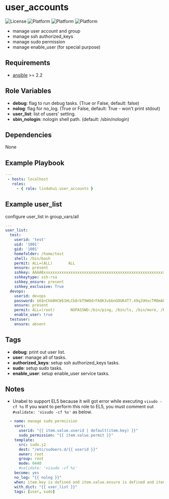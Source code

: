 user_accounts
=========

![License](https://img.shields.io/badge/license-MIT-blue.svg?style=flat)
![Platform](http://img.shields.io/badge/platform-centos-932279.svg?style=flat) ![Platform](http://img.shields.io/badge/platform-redhat-cc0000.svg?style=flat) ![Platform](http://img.shields.io/badge/platform-ubuntu-dd4814.svg?style=flat)

- manage user account and group
- manage ssh authorized_keys
- manage sudo permission
- manage enable_user (for special purpose)


## Requirements

- [ansible](https://ansible.com) >= 2.2


## Role Variables

- **debug**: flag to run debug tasks. (True or False, default: false)
- **nolog**: flag for no_log. (True or False, default: True - won't print stdout)
- **user_list**: list of users' setting.
- **sbin_nologin**: nologin shell path. (default: /sbin/nologin)


## Dependencies

None


## Example Playbook
```yaml
---
 - hosts: localhost
   roles:
     - { role: lindahu1.user_accounts }
```

## Example user_list 
configure user_list in group_vars/all
```yaml
---
user_list:
  test:
    userid: 'test'
    uid: '1001'
    gid: '1001'
    homefolder: /home/test
    shell: /bin/bash
    permit: ALL=(ALL)       ALL
    ensure: present
    sshkey: AAAABxxxxxxxxxxxxxxxxxxxxxxxxxxxxxxxxxxxxxxxxxxxxxxxxxxxxxxxxx=
    sshkeytype: ssh-rsa
    sshkey_ensure: present
    sshkey_exclusive: True
  devops:
    userid: devops
    password: $6$nCkb0HCW$1HLCb8rbT9WOdrFAOK3vbbnGOUK4T7.49qJUHxcTMOmALicKQBOWt7c3EqLQZMNQ9deIBmUJsxcbtbv3hAMRp0
    ensure: present
    permit: ALL=(root)       NOPASSWD:/bin/ping, /bin/ls, /bin/more, /bin/gzip, /bin/tar, /usr/bin/zip, /usr/bin/unzip, /usr/bin/less, /usr/bin/tail, /usr/bin/head, /bin/zcat
    enable_user: true
  testuser:
    ensure: absent
```


## Tags

- **debug**: print out user list.
- **user**: manage all of tasks.
- **authorized_keys**: setup ssh authorized_keys tasks.
- **sudo**: setup sudo tasks.
- **enable_user**: setup enable_user service tasks.

## Notes
- Unabel to support EL5 because it will got error while executing `visudo -cf %s`
  If you want to perform this role to EL5, you must comment out `#validate: 'visudo -cf %s'` as below.
```yaml
  - name: manage sudo permsision
    vars:
      userid: "{{ item.value.userid | default(item.key) }}"
      sudo_permission: "{{ item.value.permit }}"
    template:
      src: sudo.j2
      dest: "/etc/sudoers.d/{{ userid }}"
      owner: root
      group: root
      mode: 0440
      #validate: 'visudo -cf %s'
    become: yes
    no_log: "{{ nolog }}"
    when: item.key is defined and item.value.ensure is defined and item.value.ensure == 'present' and item.value.permit is defined
    with_dict: "{{ user_list }}"
    tags: [user, sudo]
```

